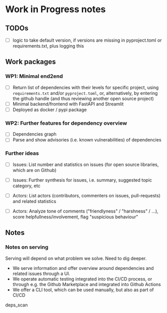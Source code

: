 # Work in Progress notes

## TODOs 
- [ ] logic to take default version, if versions are missing in pyproject.toml or requirements.txt, plus logging this

## Work packages

### WP1: Minimal end2end
- [ ] Return list of dependencies with their levels for specific project, using `requirements.txt` and/or `pyproject.toml`, or, alternatively, by entering the github handle (and thus reviewing another open source project)
- [ ] Minimal backend/frontend with FastAPI and Streamlit
- [ ] Deployed as docker / pypi package

### WP2: Further features for dependency overview
- [ ] Dependencies graph
- [ ] Parse and show advisories (i.e. known vulnerabilities) of dependencies

### Further ideas
- [ ] Issues: List number and statistics on issues (for open source libraries, which are on Github)
- [ ] Issues: Further synthesis for issues, i.e. summary, suggested topic category, etc
- [ ] Actors: List actors (contributors, commenters on issues, pull-requests) and related statistics
- [ ] Actors: Analyze tone of comments ("friendlyness" / "harshness" / ...), score helpfullness/involvement, flag "suspicious behaviour"


## Notes

### Notes on serving
Serving will depend on what problem we solve. Need to dig deeper.
- We serve information and offer overview around dependencies and related issues through a UI.
- We operate automatic testing integrated into the CI/CD process, or through e.g. the Github Marketplace and integrated into Github Actions
- We offer a CLI tool, which can be used manually, but also as part of CI/CD





deps_scan
